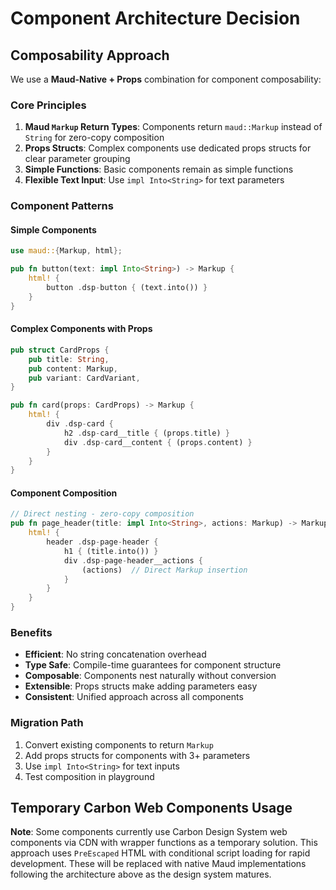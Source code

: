 # Component Architecture Decision

## Composability Approach

We use a **Maud-Native + Props** combination for component composability:

### Core Principles

1. **Maud `Markup` Return Types**: Components return `maud::Markup` instead of `String` for zero-copy composition
2. **Props Structs**: Complex components use dedicated props structs for clear parameter grouping
3. **Simple Functions**: Basic components remain as simple functions
4. **Flexible Text Input**: Use `impl Into<String>` for text parameters

### Component Patterns

#### Simple Components
```rust
use maud::{Markup, html};

pub fn button(text: impl Into<String>) -> Markup {
    html! {
        button .dsp-button { (text.into()) }
    }
}
```

#### Complex Components with Props
```rust
pub struct CardProps {
    pub title: String,
    pub content: Markup,
    pub variant: CardVariant,
}

pub fn card(props: CardProps) -> Markup {
    html! {
        div .dsp-card {
            h2 .dsp-card__title { (props.title) }
            div .dsp-card__content { (props.content) }
        }
    }
}
```

#### Component Composition
```rust
// Direct nesting - zero-copy composition
pub fn page_header(title: impl Into<String>, actions: Markup) -> Markup {
    html! {
        header .dsp-page-header {
            h1 { (title.into()) }
            div .dsp-page-header__actions {
                (actions)  // Direct Markup insertion
            }
        }
    }
}
```

### Benefits

- **Efficient**: No string concatenation overhead
- **Type Safe**: Compile-time guarantees for component structure  
- **Composable**: Components nest naturally without conversion
- **Extensible**: Props structs make adding parameters easy
- **Consistent**: Unified approach across all components

### Migration Path

1. Convert existing components to return `Markup`
2. Add props structs for components with 3+ parameters
3. Use `impl Into<String>` for text inputs
4. Test composition in playground

## Temporary Carbon Web Components Usage

**Note**: Some components currently use Carbon Design System web components via CDN with wrapper functions as a temporary solution. This approach uses `PreEscaped` HTML with conditional script loading for rapid development. These will be replaced with native Maud implementations following the architecture above as the design system matures.